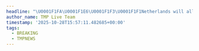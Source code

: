 ```yaml
---
headline: "\U0001F1FA\U0001F1E6\U0001F1F3\U0001F1F1Netherlands will allocate €25 million to support Ukraine's energy sector, Dutch Foreign Minister David van Weel announced."
author_name: TMP Live Team
timestamp: '2025-10-28T15:57:11.482685+00:00'
tags:
  - BREAKING
  - TMPNEWS
---
```



